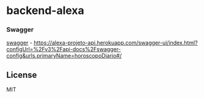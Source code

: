 # backend-alexa

### Swagger
 [swagger] - https://alexa-projeto-api.herokuapp.com/swagger-ui/index.html?configUrl=%2Fv3%2Fapi-docs%2Fswagger-config&urls.primaryName=horoscopoDiario#/

License
----

MIT


[swagger]: <https://alexa-projeto-api.herokuapp.com/swagger-ui/index.html?configUrl=%2Fv3%2Fapi-docs%2Fswagger-config&urls.primaryName=horoscopoDiario#/r>
